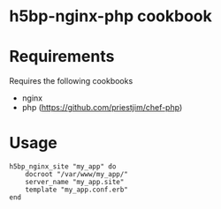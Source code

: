 # h5bp-nginx-php cookbook

# Requirements

Requires the following cookbooks

* nginx 
* php (https://github.com/priestjim/chef-php)

# Usage


    h5bp_nginx_site "my_app" do
        docroot "/var/www/my_app/"
        server_name "my_app.site"
        template "my_app.conf.erb"
    end

